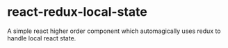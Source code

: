 # react-redux-local-state
A simple react higher order component which automagically uses redux to handle local react state.
